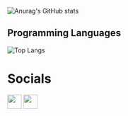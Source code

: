 ![Anurag's GitHub stats](https://github-readme-stats.vercel.app/api?username=Equinox766&show_icons=true&theme=gotham)
## Programming Languages

![Top Langs](https://github-readme-stats.vercel.app/api/top-langs/?username=Equinox766&theme=tokyonight)



# Socials

<p align="left"> <a href="https://www.github.com/Equinox766" target="_blank" rel="noreferrer"><img src="https://raw.githubusercontent.com/danielcranney/readme-generator/main/public/icons/socials/github.svg" width="32" height="32" /></a> <a href="https://www.twitter.com/ArrobaManu_" target="_blank" rel="noreferrer"><img src="https://raw.githubusercontent.com/danielcranney/readme-generator/main/public/icons/socials/twitter.svg" width="32" height="32" /></a></p>

